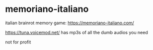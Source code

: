 # memoriano-italiano

italian brainrot memory game: https://memoriano-italiano.com/

https://tuna.voicemod.net/ has mp3s of all the dumb audios you need

not for profit
